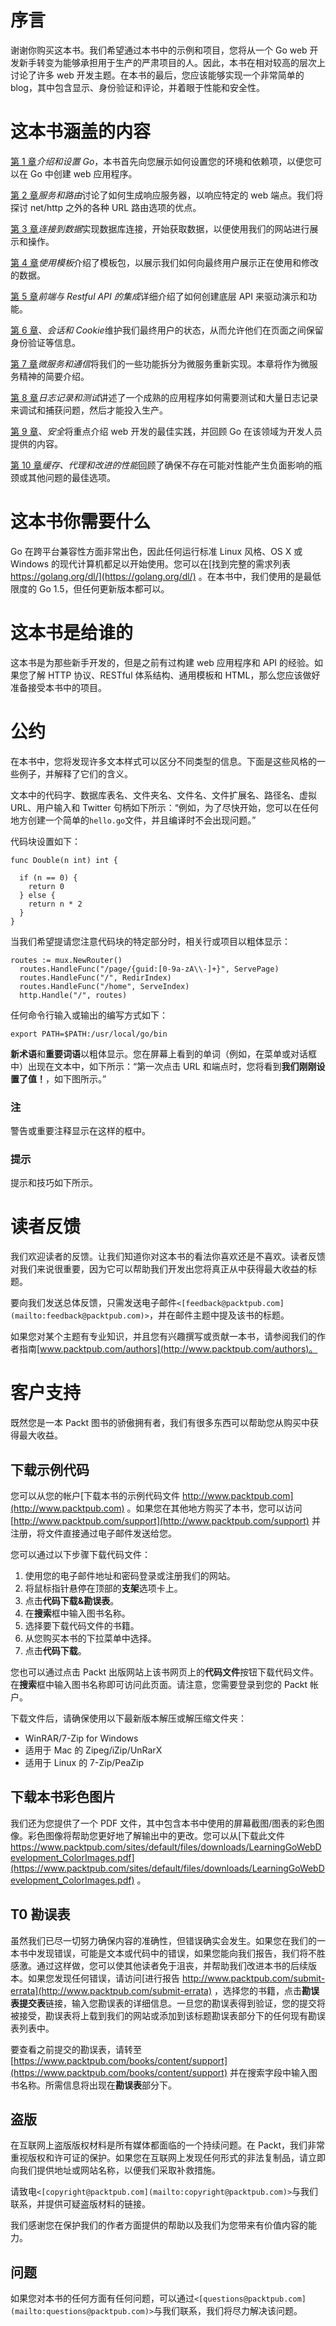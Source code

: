 # 序言

谢谢你购买这本书。我们希望通过本书中的示例和项目，您将从一个 Go web 开发新手转变为能够承担用于生产的严肃项目的人。因此，本书在相对较高的层次上讨论了许多 web 开发主题。在本书的最后，您应该能够实现一个非常简单的 blog，其中包含显示、身份验证和评论，并着眼于性能和安全性。

# 这本书涵盖的内容

[第 1 章](01.html "Chapter 1. Introducing and Setting Up Go")*介绍和设置 Go*，本书首先向您展示如何设置您的环境和依赖项，以便您可以在 Go 中创建 web 应用程序。

[第 2 章](02.html "Chapter 2. Serving and Routing")*服务和路由*讨论了如何生成响应服务器，以响应特定的 web 端点。我们将探讨 net/http 之外的各种 URL 路由选项的优点。

[第 3 章](03.html "Chapter 3. Connecting to Data")*连接到数据*实现数据库连接，开始获取数据，以便使用我们的网站进行展示和操作。

[第 4 章](04.html "Chapter 4. Using Templates")*使用模板*介绍了模板包，以展示我们如何向最终用户展示正在使用和修改的数据。

[第 5 章](05.html "Chapter 5. Frontend Integration with RESTful APIs")*前端与 Restful API 的集成*详细介绍了如何创建底层 API 来驱动演示和功能。

[第 6 章](06.html "Chapter 6. Sessions and Cookies")、*会话和 Cookie*维护我们最终用户的状态，从而允许他们在页面之间保留身份验证等信息。

[第 7 章](07.html "Chapter 7. Microservices and Communication")*微服务和通信*将我们的一些功能拆分为微服务重新实现。本章将作为微服务精神的简要介绍。

[第 8 章](08.html "Chapter 8. Logging and Testing")*日志记录和测试*讲述了一个成熟的应用程序如何需要测试和大量日志记录来调试和捕获问题，然后才能投入生产。

[第 9 章](09.html "Chapter 9. Security")、*安全*将重点介绍 web 开发的最佳实践，并回顾 Go 在该领域为开发人员提供的内容。

[第 10 章](10.html "Chapter 10. Caching, Proxies and Improved Performance")*缓存、代理和改进的性能*回顾了确保不存在可能对性能产生负面影响的瓶颈或其他问题的最佳选项。

# 这本书你需要什么

Go 在跨平台兼容性方面非常出色，因此任何运行标准 Linux 风格、OS X 或 Windows 的现代计算机都足以开始使用。您可以在[找到完整的需求列表 https://golang.org/dl/](https://golang.org/dl/) 。在本书中，我们使用的是最低限度的 Go 1.5，但任何更新版本都可以。

# 这本书是给谁的

这本书是为那些新手开发的，但是之前有过构建 web 应用程序和 API 的经验。如果您了解 HTTP 协议、RESTful 体系结构、通用模板和 HTML，那么您应该做好准备接受本书中的项目。

# 公约

在本书中，您将发现许多文本样式可以区分不同类型的信息。下面是这些风格的一些例子，并解释了它们的含义。

文本中的代码字、数据库表名、文件夹名、文件名、文件扩展名、路径名、虚拟 URL、用户输入和 Twitter 句柄如下所示：“例如，为了尽快开始，您可以在任何地方创建一个简单的`hello.go`文件，并且编译时不会出现问题。”

代码块设置如下：

```
func Double(n int) int {

  if (n == 0) {
    return 0
  } else {
    return n * 2
  }
}
```

当我们希望提请您注意代码块的特定部分时，相关行或项目以粗体显示：

```
routes := mux.NewRouter()
  routes.HandleFunc("/page/{guid:[0-9a-zA\\-]+}", ServePage)
  routes.HandleFunc("/", RedirIndex)
  routes.HandleFunc("/home", ServeIndex)
  http.Handle("/", routes)
```

任何命令行输入或输出的编写方式如下：

```
export PATH=$PATH:/usr/local/go/bin

```

**新术语**和**重要词语**以粗体显示。您在屏幕上看到的单词（例如，在菜单或对话框中）出现在文本中，如下所示：“第一次点击 URL 和端点时，您将看到**我们刚刚设置了值！**，如下图所示。”

### 注

警告或重要注释显示在这样的框中。

### 提示

提示和技巧如下所示。

# 读者反馈

我们欢迎读者的反馈。让我们知道你对这本书的看法你喜欢还是不喜欢。读者反馈对我们来说很重要，因为它可以帮助我们开发出您将真正从中获得最大收益的标题。

要向我们发送总体反馈，只需发送电子邮件`<[feedback@packtpub.com](mailto:feedback@packtpub.com)>`，并在邮件主题中提及该书的标题。

如果您对某个主题有专业知识，并且您有兴趣撰写或贡献一本书，请参阅我们的作者指南[www.packtpub.com/authors](http://www.packtpub.com/authors)。

# 客户支持

既然您是一本 Packt 图书的骄傲拥有者，我们有很多东西可以帮助您从购买中获得最大收益。

## 下载示例代码

您可以从您的帐户[下载本书的示例代码文件 http://www.packtpub.com](http://www.packtpub.com) 。如果您在其他地方购买了本书，您可以访问[http://www.packtpub.com/support](http://www.packtpub.com/support) 并注册，将文件直接通过电子邮件发送给您。

您可以通过以下步骤下载代码文件：

1.  使用您的电子邮件地址和密码登录或注册我们的网站。
2.  将鼠标指针悬停在顶部的**支架**选项卡上。
3.  点击**代码下载&勘误表**。
4.  在**搜索**框中输入图书名称。
5.  选择要下载代码文件的书籍。
6.  从您购买本书的下拉菜单中选择。
7.  点击**代码下载**。

您也可以通过点击 Packt 出版网站上该书网页上的**代码文件**按钮下载代码文件。在**搜索**框中输入图书名称即可访问此页面。请注意，您需要登录到您的 Packt 帐户。

下载文件后，请确保使用以下最新版本解压或解压缩文件夹：

*   WinRAR/7-Zip for Windows
*   适用于 Mac 的 Zipeg/iZip/UnRarX
*   适用于 Linux 的 7-Zip/PeaZip

## 下载本书彩色图片

我们还为您提供了一个 PDF 文件，其中包含本书中使用的屏幕截图/图表的彩色图像。彩色图像将帮助您更好地了解输出中的更改。您可以从[下载此文件 https://www.packtpub.com/sites/default/files/downloads/LearningGoWebDevelopment_ColorImages.pdf](https://www.packtpub.com/sites/default/files/downloads/LearningGoWebDevelopment_ColorImages.pdf) 。

## T0 勘误表

虽然我们已尽一切努力确保内容的准确性，但错误确实会发生。如果您在我们的一本书中发现错误，可能是文本或代码中的错误，如果您能向我们报告，我们将不胜感激。通过这样做，您可以使其他读者免于沮丧，并帮助我们改进本书的后续版本。如果您发现任何错误，请访问[进行报告 http://www.packtpub.com/submit-errata](http://www.packtpub.com/submit-errata) ，选择您的书籍，点击**勘误表提交表**链接，输入您勘误表的详细信息。一旦您的勘误表得到验证，您的提交将被接受，勘误表将上载到我们的网站或添加到该标题勘误表部分下的任何现有勘误表列表中。

要查看之前提交的勘误表，请转至[https://www.packtpub.com/books/content/support](https://www.packtpub.com/books/content/support) 并在搜索字段中输入图书名称。所需信息将出现在**勘误表**部分下。

## 盗版

在互联网上盗版版权材料是所有媒体都面临的一个持续问题。在 Packt，我们非常重视版权和许可证的保护。如果您在互联网上发现任何形式的非法复制品，请立即向我们提供地址或网站名称，以便我们采取补救措施。

请致电`<[copyright@packtpub.com](mailto:copyright@packtpub.com)>`与我们联系，并提供可疑盗版材料的链接。

我们感谢您在保护我们的作者方面提供的帮助以及我们为您带来有价值内容的能力。

## 问题

如果您对本书的任何方面有任何问题，可以通过`<[questions@packtpub.com](mailto:questions@packtpub.com)>`与我们联系，我们将尽力解决该问题。